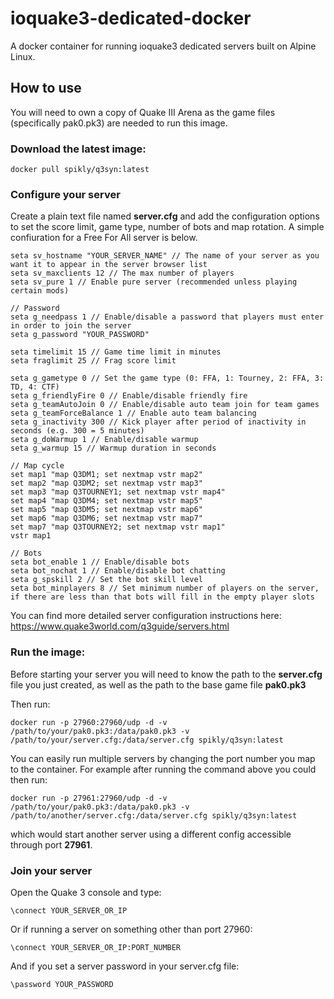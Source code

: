 # ioquake3-dedicated-docker
A docker container for running ioquake3 dedicated servers built on Alpine Linux.

## How to use

You will need to own a copy of Quake III Arena as the game files (specifically pak0.pk3) are needed to run this image.

### Download the latest image:

```
docker pull spikly/q3syn:latest
```

### Configure your server

Create a plain text file named **server.cfg** and add the configuration options to set the score limit, game type, number of bots and map rotation. A simple confiuration for a Free For All server is below.

```
seta sv_hostname "YOUR_SERVER_NAME" // The name of your server as you want it to appear in the server browser list
seta sv_maxclients 12 // The max number of players
seta sv_pure 1 // Enable pure server (recommended unless playing certain mods)

// Password
seta g_needpass 1 // Enable/disable a password that players must enter in order to join the server
seta g_password "YOUR_PASSWORD"

seta timelimit 15 // Game time limit in minutes
seta fraglimit 25 // Frag score limit

seta g_gametype 0 // Set the game type (0: FFA, 1: Tourney, 2: FFA, 3: TD, 4: CTF)
seta g_friendlyFire 0 // Enable/disable friendly fire
seta g_teamAutoJoin 0 // Enable/disable auto team join for team games
seta g_teamForceBalance 1 // Enable auto team balancing
seta g_inactivity 300 // Kick player after period of inactivity in seconds (e.g. 300 = 5 minutes)
seta g_doWarmup 1 // Enable/disable warmup
seta g_warmup 15 // Warmup duration in seconds

// Map cycle
set map1 "map Q3DM1; set nextmap vstr map2"
set map2 "map Q3DM2; set nextmap vstr map3"
set map3 "map Q3TOURNEY1; set nextmap vstr map4"
set map4 "map Q3DM4; set nextmap vstr map5"
set map5 "map Q3DM5; set nextmap vstr map6"
set map6 "map Q3DM6; set nextmap vstr map7"
set map7 "map Q3TOURNEY2; set nextmap vstr map1"
vstr map1

// Bots
seta bot_enable 1 // Enable/disable bots
seta bot_nochat 1 // Enable/disable bot chatting
seta g_spskill 2 // Set the bot skill level
seta bot_minplayers 8 // Set minimum number of players on the server, if there are less than that bots will fill in the empty player slots
```

You can find more detailed server configuration instructions here: https://www.quake3world.com/q3guide/servers.html

### Run the image:

Before starting your server you will need to know the path to the **server.cfg** file you just created, as well as the path to the base game file **pak0.pk3**

Then run:

```
docker run -p 27960:27960/udp -d -v /path/to/your/pak0.pk3:/data/pak0.pk3 -v /path/to/your/server.cfg:/data/server.cfg spikly/q3syn:latest
```

You can easily run multiple servers by changing the port number you map to the container. For example after running the command above you could then run:

```
docker run -p 27961:27960/udp -d -v /path/to/your/pak0.pk3:/data/pak0.pk3 -v /path/to/another/server.cfg:/data/server.cfg spikly/q3syn:latest
```

which would start another server using a different config accessible through port **27961**.

### Join your server

Open the Quake 3 console and type:

```
\connect YOUR_SERVER_OR_IP
```

Or if running a server on something other than port 27960:

```
\connect YOUR_SERVER_OR_IP:PORT_NUMBER
```

And if you set a server password in your server.cfg file:

```
\password YOUR_PASSWORD
```
